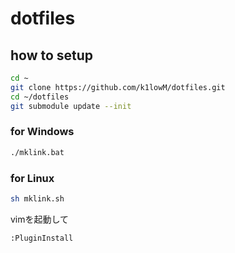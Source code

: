 # dotfiles

## how to setup

~~~bash
cd ~
git clone https://github.com/k1lowM/dotfiles.git
cd ~/dotfiles
git submodule update --init
~~~

### for Windows
~~~bash
./mklink.bat
~~~
### for Linux
~~~bash
sh mklink.sh
~~~

vimを起動して
~~~
:PluginInstall
~~~
